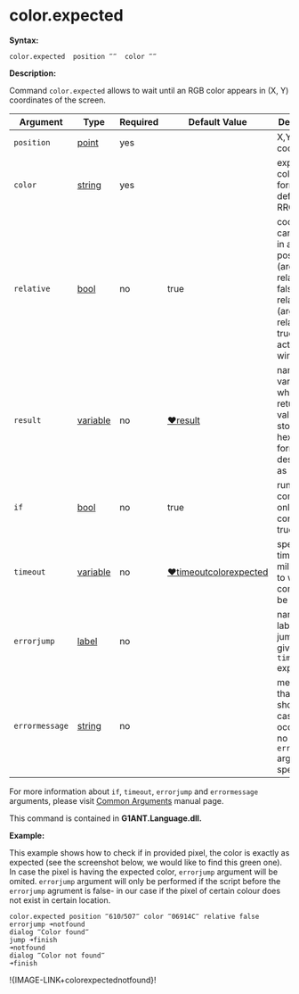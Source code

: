 # color.expected

**Syntax:**

```G1ANT
color.expected  position ‴‴  color ‴‴ 

```

**Description:**

Command `color.expected` allows to wait until an RGB color appears in (X, Y) coordinates of the screen.

| Argument | Type | Required | Default Value | Description |
| -------- | ---- | -------- | ------------- | ----------- |
|`position`| [point](https://github.com/G1ANT-Robot/G1ANT.Manual/blob/master/G1ANT-Language/Structures/bool.md) | yes |  | X,Y coordinates |
|`color`| [string](https://github.com/G1ANT-Robot/G1ANT.Manual/blob/master/G1ANT-Language/Structures/bool.md) | yes |  | expected color in hex format defined as RRGGBB |
|`relative`| [bool](https://github.com/G1ANT-Robot/G1ANT.Manual/blob/master/G1ANT-Language/Structures/bool.md) | no | true | coordinates can be set in absolute position (argument relative false) or relatively (argument relative true) to the active window |
|`result`| [variable](https://github.com/G1ANT-Robot/G1ANT.Manual/blob/master/G1ANT-Language/Special-Characters/variable.md) | no | [♥result](https://github.com/G1ANT-Robot/G1ANT.Manual/blob/master/G1ANT-Language/Common-Arguments.md)   | name of a variable where returned value will be stored (in hexadecimal format described as RRGGBB)  |
|`if`| [bool](https://github.com/G1ANT-Robot/G1ANT.Manual/blob/master/G1ANT-Language/Structures/bool.md) | no | true | runs the command only if condition is true |
|`timeout`| [variable](https://github.com/G1ANT-Robot/G1ANT.Manual/blob/master/G1ANT-Language/Special-Characters/variable.md) | no | [♥timeoutcolorexpected](https://github.com/G1ANT-Robot/G1ANT.Manual/blob/master/G1ANT-Language/Variables/Special-Variables.md) | specifies time in milliseconds to wait for command to be executed |
|`errorjump`| [label](https://github.com/G1ANT-Robot/G1ANT.Manual/blob/master/G1ANT-Language/Structures/bool.md) | no |  | name of the label to jump to if given `timeout` expires |
|`errormessage`| [string](https://github.com/G1ANT-Robot/G1ANT.Manual/blob/master/G1ANT-Language/Structures/bool.md) | no | | message that will be shown in case error occurs and no `errorjump` argument is specified |

For more information about `if`, `timeout`, `errorjump` and `errormessage` arguments, please visit [Common Arguments](https://github.com/G1ANT-Robot/G1ANT.Manual/blob/master/G1ANT-Language/Common-Arguments.md)  manual page.

This command is contained in **G1ANT.Language.dll.**

**Example:**

This example shows how to check if in provided pixel, the color is exactly as expected (see the screenshot below, we would like to find this green one). In case the pixel is having the expected color, `errorjump` argument will be omited. `errorjump` argument will only be performed if the script before the `errorjump` agrument is false- in our case if the pixel of certain colour does not exist in certain location.

```G1ANT
color.expected position ‴610⫽507‴ color ‴06914C‴ relative false  errorjump ➜notfound
dialog ‴Color found‴
jump ➜finish
➜notfound
dialog ‴Color not found‴
➜finish

```

!{IMAGE-LINK+colorexpectednotfound}!